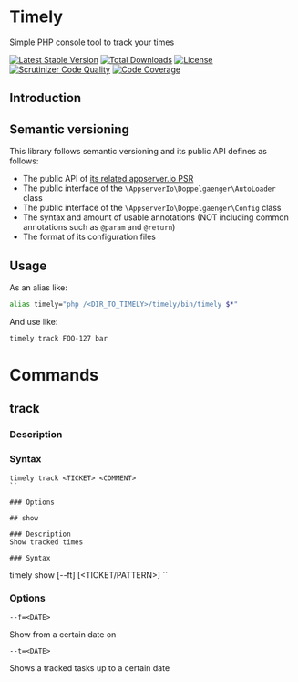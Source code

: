 # Timely

Simple PHP console tool to track your times

[![Latest Stable Version](https://img.shields.io/packagist/v/wick-ed/timely.svg?style=flat-square)](https://packagist.org/packages/wick-ed/timely) 
 [![Total Downloads](https://img.shields.io/packagist/dt/wick-ed/timely.svg?style=flat-square)](https://packagist.org/packages/wick-ed/timely)
 [![License](https://img.shields.io/packagist/l/wick-ed/timely.svg?style=flat-square)](https://packagist.org/packages/wick-ed/timely)
 [![Scrutinizer Code Quality](https://img.shields.io/scrutinizer/g/wick-ed/timely/master.svg?style=flat-square)](https://scrutinizer-ci.com/g/wick-ed/timely/?branch=master)
 [![Code Coverage](https://img.shields.io/scrutinizer/coverage/g/wick-ed/timely/master.svg?style=flat-square)](https://scrutinizer-ci.com/g/wick-ed/timely/?branch=master)

## Introduction



## Semantic versioning
This library follows semantic versioning and its public API defines as follows:

* The public API of [its related appserver.io PSR](https://github.com/appserver-io-psr/mop)
* The public interface of the `\AppserverIo\Doppelgaenger\AutoLoader` class
* The public interface of the `\AppserverIo\Doppelgaenger\Config` class
* The syntax and amount of usable annotations (NOT including common annotations such as `@param` and `@return`)
* The format of its configuration files

## Usage

As an alias like:
```bash
alias timely="php /<DIR_TO_TIMELY>/timely/bin/timely $*"
```

And use like:
```bash
timely track FOO-127 bar
```

# Commands

## track

### Description

### Syntax

```
timely track <TICKET> <COMMENT>
``

### Options

## show

### Description
Show tracked times

### Syntax

```
timely show [--ft] [<TICKET/PATTERN>]
``

### Options

`--f=<DATE>`

Show from a certain date on


`--t=<DATE>`

Shows a tracked tasks up to a certain date